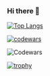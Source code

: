### Hi there 👋

[![Top Langs](https://github-readme-stats.vercel.app/api/top-langs/?username=vasenkovivan&layout=compact)](https://github.com/anuraghazra/github-readme-stats)

[![codewars](https://www.codewars.com/users/LongJumpingCrab/badges/large)](https://www.codewars.com/users/LongJumpingCrab)

![Codewars](https://github.r2v.ch/codewars?user=LongJumpingCrab&theme=gradient)

[![trophy](https://github-profile-trophy.vercel.app/?username=vasenkovivan&theme=onedark)](https://github.com/ryo-ma/github-profile-trophy)
